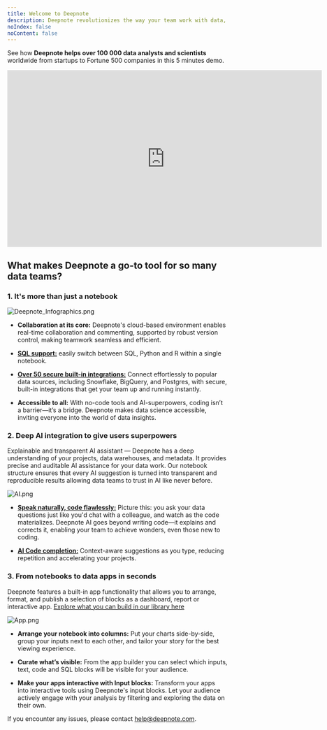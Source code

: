 ```yaml
---
title: Welcome to Deepnote
description: Deepnote revolutionizes the way your team work with data, combining Python, SQL, and no-code analysis, natively connecting to over 50 data sources. Enhanced by GPT-4, it offers code generation, editing, explanation, auto-completion, and ability to convert your notebooks into dynamic data apps and dashboards instantly.
noIndex: false
noContent: false
---
```


See how **Deepnote helps over 100 000 data analysts and scientists** worldwide from startups to Fortune 500 companies in this 5 minutes demo.

<iframe width="720" height="405" src="https://www.youtube.com/embed/mLPUNo4O7aA?si=DwlP2Cts1pPVYvfW" title="YouTube video player" frameBorder="0" allow="accelerometer; autoplay; clipboard-write; encrypted-media; gyroscope; picture-in-picture; web-share" allowFullScreen></iframe>

## What makes Deepnote a go-to tool for so many data teams?

### 1. It's more than just a notebook

![Deepnote_Infographics.png](https://media.graphassets.com/BVxG2tMFTzCSmgwqILlM)

- **Collaboration at its core:** Deepnote's cloud-based environment enables real-time collaboration and commenting, supported by robust version control, making teamwork seamless and efficient.

- [**SQL support:**](https://deepnote.com/docs/sql-cells) easily switch between SQL, Python and R within a single notebook.

- [**Over 50 secure built-in integrations:**](https://deepnote.com/integrations) Connect effortlessly to popular data sources, including Snowflake, BigQuery, and Postgres, with secure, built-in integrations that get your team up and running instantly.

- **Accessible to all:** With no-code tools and AI-superpowers, coding isn’t a barrier—it’s a bridge. Deepnote makes data science accessible, inviting everyone into the world of data insights.

### 2. Deep AI integration to give users superpowers

Explainable and transparent AI assistant — Deepnote has a deep understanding of your projects, data warehouses, and metadata. It provides precise and auditable AI assistance for your data work. Our notebook structure ensures that every AI suggestion is turned into transparent and reproducible results allowing data teams to trust in AI like never before.

![AI.png](https://media.graphassets.com/GXT55Lu8RKuMoFygbDPN)

- [**Speak naturally, code flawlessly:**](https://deepnote.com/docs/deepnote-ai) Picture this: you ask your data questions just like you'd chat with a colleague, and watch as the code materializes. Deepnote AI goes beyond writing code—it explains and corrects it, enabling your team to achieve wonders, even those new to coding.

- [**AI Code completion:**](https://deepnote.com/docs/ai-code-completion) Context-aware suggestions as you type, reducing repetition and accelerating your projects.

### 3. From notebooks to data apps in seconds

Deepnote features a built-in app functionality that allows you to arrange, format, and publish a selection of blocks as a dashboard, report or interactive app. [Explore what you can build in our library here](https://deepnote.com/explore)

![App.png](https://media.graphassets.com/eKZQkqZ3THqjoKFjgTTF)

- **Arrange your notebook into columns:** Put your charts side-by-side, group your inputs next to each other, and tailor your story for the best viewing experience.

- **Curate what’s visible:** From the app builder you can select which inputs, text, code and SQL blocks will be visible for your audience.

- **Make your apps interactive with Input blocks:** Transform your apps into interactive tools using Deepnote's input blocks. Let your audience actively engage with your analysis by filtering and exploring the data on their own.

If you encounter any issues, please contact [help@deepnote.com](mailto:help@deepnote.com).
